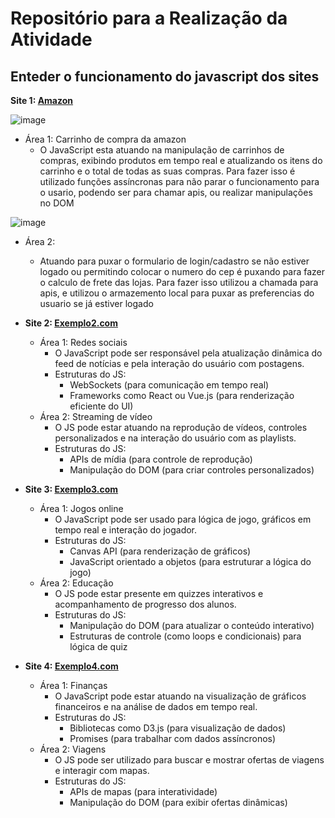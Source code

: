 # Repositório para a Realização da Atividade

## Enteder o funcionamento do javascript dos sites

 **Site 1: [Amazon](https://www.amazon.com.br/)** 
 
  ![image](https://github.com/user-attachments/assets/20e77d71-dd4b-442b-bc5b-60a6c0e94701)

  - Área 1: Carrinho de compra da amazon
    - O JavaScript esta atuando na manipulação de carrinhos de compras, exibindo produtos em tempo real e atualizando os itens do carrinho e o total de todas as suas compras.
    Para fazer isso é utilizado funções assíncronas para não parar o funcionamento para o usario, podendo ser para chamar apis, ou realizar manipulações no DOM

![image](https://github.com/user-attachments/assets/bb48ad06-0c06-43ca-80b3-427ca70d688f)

  - Área 2: 
    - Atuando para puxar o formulario de login/cadastro se não estiver logado ou permitindo colocar o numero do cep é puxando para fazer o calculo de frete das lojas.
    Para fazer isso utilizou a chamada para apis, e utilizou o armazemento local para puxar as preferencias do usuario se já estiver logado


- **Site 2: [Exemplo2.com](http://exemplo2.com)**
  - Área 1: Redes sociais
    - O JavaScript pode ser responsável pela atualização dinâmica do feed de notícias e pela interação do usuário com postagens.
    - Estruturas do JS:
      - WebSockets (para comunicação em tempo real)
      - Frameworks como React ou Vue.js (para renderização eficiente do UI)
  - Área 2: Streaming de vídeo
    - O JS pode estar atuando na reprodução de vídeos, controles personalizados e na interação do usuário com as playlists.
    - Estruturas do JS:
      - APIs de mídia (para controle de reprodução)
      - Manipulação do DOM (para criar controles personalizados)

- **Site 3: [Exemplo3.com](http://exemplo3.com)**
  - Área 1: Jogos online
    - O JavaScript pode ser usado para lógica de jogo, gráficos em tempo real e interação do jogador.
    - Estruturas do JS:
      - Canvas API (para renderização de gráficos)
      - JavaScript orientado a objetos (para estruturar a lógica do jogo)
  - Área 2: Educação
    - O JS pode estar presente em quizzes interativos e acompanhamento de progresso dos alunos.
    - Estruturas do JS:
      - Manipulação do DOM (para atualizar o conteúdo interativo)
      - Estruturas de controle (como loops e condicionais) para lógica de quiz

- **Site 4: [Exemplo4.com](http://exemplo4.com)**
  - Área 1: Finanças
    - O JavaScript pode estar atuando na visualização de gráficos financeiros e na análise de dados em tempo real.
    - Estruturas do JS:
      - Bibliotecas como D3.js (para visualização de dados)
      - Promises (para trabalhar com dados assíncronos)
  - Área 2: Viagens
    - O JS pode ser utilizado para buscar e mostrar ofertas de viagens e interagir com mapas.
    - Estruturas do JS:
      - APIs de mapas (para interatividade)
      - Manipulação do DOM (para exibir ofertas dinâmicas)
